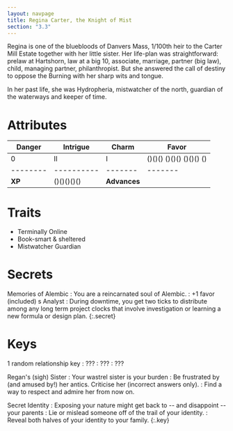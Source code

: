 ```yaml
---
layout: navpage
title: Regina Carter, the Knight of Mist
section: "3.3"
---
```


Regina is one of the bluebloods of Danvers Mass, 1/100th heir to the Carter Mill Estate together with her little sister.
Her life-plan was straightforward: prelaw at Hartshorn, law at a big 10, associate, marriage, partner (big law), child, managing partner, philanthropist.
But she answered the call of destiny to oppose the Burning with her sharp wits and tongue.

In her past life, she was Hydropheria, mistwatcher of the north, guardian of the waterways and keeper of time.

# Attributes

| Danger | Intrigue | Charm | Favor |
|--------|----------|-------|-------|
| 0      | II       | I     | ()()() ()()() ()()() () |
|--------|----------|-------|-------|
| **XP** | ()()()()() | **Advances** |       |

# Traits

* Terminally Online
* Book-smart & sheltered
* Mistwatcher Guardian

# Secrets

Memories of Alembic
: You are a reincarnated soul of Alembic.
  : +1 favor (included)
s
Analyst
: During downtime, you get two ticks to distribute among any long term project clocks that involve investigation or learning a new formula or design plan.
{:.secret}



# Keys

1 random relationship key
: ???
  : ???
  : ???

Regan's (sigh) Sister
: Your wastrel sister is your burden
  : Be frustrated by (and amused by!) her antics. Criticise her (incorrect answers only).
  : Find a way to respect and admire her from now on.

Secret Identity
: Exposing your nature might get back to -- and disappoint -- your parents
  : Lie or mislead someone off of the trail of your identity.
  : Reveal both halves of your identity to your family.
{:.key}



